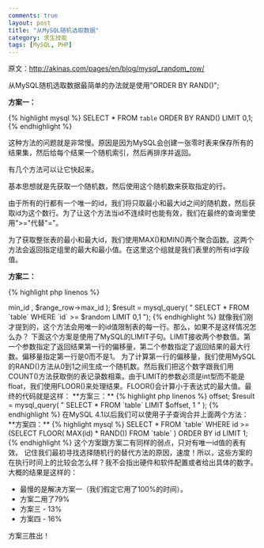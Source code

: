 ```yaml
---
comments: true
layout: post
title: "从MySQL随机选取数据"
category: 求生技能
tags: [MySQL, PHP]
---
```


原文：<a href="http://akinas.com/pages/en/blog/mysql_random_row/" target="_blank">http://akinas.com/pages/en/blog/mysql_random_row/</a>

从MySQL随机选取数据最简单的办法就是使用"ORDER BY RAND()";

**方案一：**

{% highlight mysql %}
SELECT * FROM `table` ORDER BY RAND() LIMIT 0,1;
{% endhighlight %}

这种方法的问题就是非常慢。原因是因为MySQL会创建一张零时表来保存所有的结果集，然后给每个结果一个随机索引，然后再排序并返回。

有几个方法可以让它快起来。

基本思想就是先获取一个随机数，然后使用这个随机数来获取指定的行。

由于所有的行都有一个唯一的id，我们将只取最小和最大id之间的随机数，然后获取id为这个数行。为了让这个方法当id不连续时也能有效，我们在最终的查询里使用">="代替"="。

为了获取整张表的最小和最大id，我们使用MAX()和MIN()两个聚合函数。这两个方法会返回指定组里的最大和最小值。在这里这个组就是我们表里的所有id字段值。

**方案二：**

{% highlight php linenos %}
<?php
$range_result = mysql_query( " SELECT MAX(`id`) AS max_id , MIN(`id`) AS min_id FROM `table` ");
$range_row = mysql_fetch_object( $range_result );
$random = mt_rand( $range_row->min_id , $range_row->max_id );
$result = mysql_query( " SELECT * FROM `table` WHERE `id` >= $random LIMIT 0,1 ");
{% endhighlight %}

就像我们刚才提到的，这个方法会用唯一的id值限制表的每一行。那么，如果不是这样情况怎么办？

下面这个方案是使用了MySQL的LIMIT子句。LIMIT接收两个参数值。第一个参数指定了返回结果第一行的偏移量，第二个参数指定了返回结果的最大行数。偏移量指定第一行是0而不是1。

为了计算第一行的偏移量，我们使用MySQL的RAND()方法从0到1之间生成一个随机数。然后我们把这个数字跟我们用COUNT()方法获取倒的表记录数相乘。由于LIMIT的参数必须是int型而不能是float，我们使用FLOOR()来处理结果。FLOOR()会计算小于表达式的最大值。最终的代码就是这样：

**方案三：**

{% highlight php linenos %}
<?php
$offset_result = mysql_query( " SELECT FLOOR(RAND() * COUNT(*)) AS `offset` FROM `table` ");
$offset_row = mysql_fetch_object( $offset_result );
$offset = $offset_row->offset;
$result = mysql_query( " SELECT * FROM `table` LIMIT $offset, 1 " );
{% endhighlight %}

在MySQL 4.1以后我们可以使用子子查询合并上面两个方法：

**方案四：**

{% highlight mysql %}
SELECT * FROM `table` WHERE id >= (SELECT FLOOR( MAX(id) * RAND()) FROM `table` ) ORDER BY id LIMIT 1;
{% endhighlight %}

这个方案跟方案二有同样的弱点，只对有唯一id值的表有效。

记住我们最初寻找选择随机行的替代方法的原因，速度！所以，这些方案的在执行时间上的比较会怎么样？我不会指出硬件和软件配置或者给出具体的数字。大概的结果是这样的：
<ul>
	<li>最慢的是解决方案一（我们假定它用了100%的时间）。</li>
	<li>方案二用了79%</li>
	<li>方案三 - 13%</li>
	<li>方案四 - 16%</li>
</ul>
方案三胜出！
